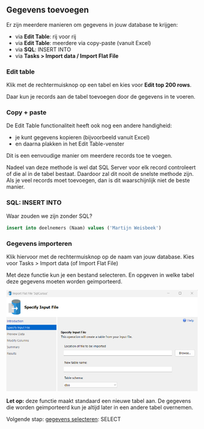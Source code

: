 ## Gegevens toevoegen
Er zijn meerdere manieren om gegevens in jouw database te krijgen:
- via **Edit Table**: rij voor rij
- via **Edit Table**: meerdere via copy-paste (vanuit Excel)
- via **SQL**: INSERT INTO
- via **Tasks > Import data / Import Flat File**

### Edit table
Klik met de rechtermuisknop op een tabel en kies voor **Edit top 200 rows**.

Daar kun je records aan de tabel toevoegen door de gegevens in te voeren.

### Copy + paste
De Edit Table functionaliteit heeft ook nog een andere handigheid: 
- je kunt gegevens kopieren (bijvoorbeeld vanuit Excel)
- en daarna plakken in het Edit Table-venster

Dit is een eenvoudige manier om meerdere records toe te voegen.

Nadeel van deze methode is wel dat SQL Server voor elk record controleert of die al in de tabel bestaat. Daardoor zal dit nooit de snelste methode zijn. 
Als je veel records moet toevoegen, dan is dit waarschijnlijk niet de beste manier.

### SQL: INSERT INTO
Waar zouden we zijn zonder SQL?

```sql
insert into deelnemers (Naam) values ('Martijn Weisbeek')
```

### Gegevens importeren
Klik hiervoor met de rechtermuisknop op de naam van jouw database.
Kies voor Tasks > Import data (of Import Flat File)

Met deze functie kun je een bestand selecteren.
En opgeven in welke tabel deze gegevens moeten worden geimporteerd.

![Gegevens importeren](<images/2025-03-07 00_45_07-Import Flat File 'SqlCursus'.png>)

**Let op:** deze functie maakt standaard een nieuwe tabel aan. De gegevens die worden geimporteerd kun je altijd later in een andere tabel overnemen.  

Volgende stap: [gegevens selecteren](5-gegevens-selecteren.md): SELECT
